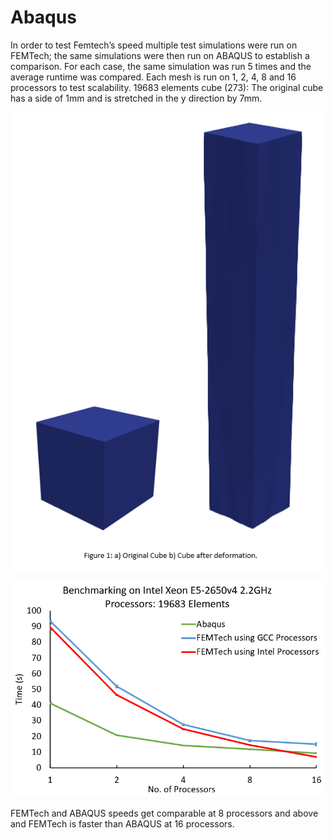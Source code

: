 # Abaqus

In order to test Femtech’s speed multiple test simulations were run on FEMTech; the same simulations were then run on ABAQUS to establish a comparison. For each case, the same simulation was run 5 times and the average runtime was compared. Each mesh is run on 1, 2, 4, 8 and 16 processors to test scalability.
19683 elements cube (273): The original cube has a side of 1mm and is stretched in the y direction by 7mm. 

![](../.gitbook/assets/cube.png)

![Comparison with Abaqus](../.gitbook/assets/comparison.png)

FEMTech and ABAQUS speeds get comparable at 8 processors and above and FEMTech is faster than ABAQUS at 16 processors.

